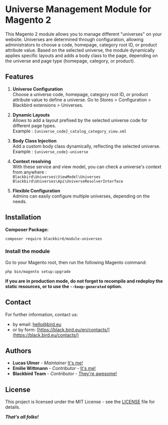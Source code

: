 # Universe Management Module for Magento 2

This Magento 2 module allows you to manage different "universes" on your website. Universes are determined through 
configuration, allowing administrators to choose a code, homepage, category root ID, or product attribute value. Based 
on the selected universe, the module dynamically applies specific layouts and adds a body class to the page, depending 
on the universe and page type (homepage, category, or product).

## Features

1. **Universe Configuration**  
   Choose a universe code, homepage, category root ID, or product attribute value to define a universe. Go to 
   Stores > Configuration > Blackbird extensions > Universes.

2. **Dynamic Layouts**  
   Allows to add a layout prefixed by the selected universe code for different page types.  
   Example : `{universe_code}_catalog_category_view.xml`

3. **Body Class Injection**  
   Add a custom body class dynamically, reflecting the selected universe.  
   Example : `{universe_code}-universe`

4. **Context resolving**  
   With these service and view model, you can check a universe's context from anywhere :  
   `Blackbird\Universes\ViewModel\Universes`  
   `Blackbird\Universes\Api\UniverseResolverInterface`

5. **Flexible Configuration**  
   Admins can easily configure multiple universes, depending on the needs.

## Installation

**Composer Package:**

```
composer require blackbird/module-universes
```

### Install the module

Go to your Magento root, then run the following Magento command:

```
php bin/magento setup:upgrade
```

**If you are in production mode, do not forget to recompile and redeploy the static resources, or to use the `--keep-generated` option.**

## Contact

For further information, contact us:

- by email: hello@bird.eu
- or by form: [https://black.bird.eu/en/contacts/](https://black.bird.eu/contacts/)

## Authors

- **Lucas Ulmer** - *Maintainer* [It's me!](https://github.com/Lucas-Blackbird)
- **Emilie Wittmann** - *Contributor* - [It's me!](https://github.com/emilie-blackbird)
- **Blackbird Team** - *Contributor* - [They're awesome!](https://github.com/blackbird-agency)

## License

This project is licensed under the MIT License - see the [LICENSE](LICENSE) file for details.

***That's all folks!***